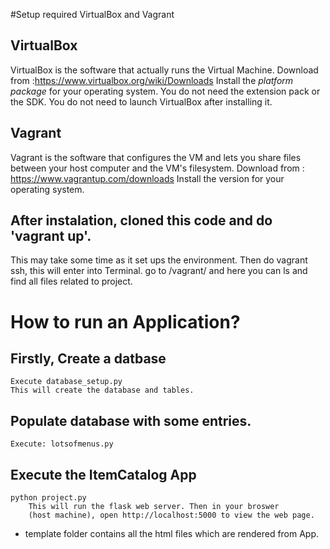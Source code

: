 #Setup required VirtualBox and Vagrant

## VirtualBox
VirtualBox is the software that actually runs the Virtual Machine.
Download from :https://www.virtualbox.org/wiki/Downloads
Install the *platform package* for your operating system.
You do not need the extension pack or the SDK.
You do not need to launch VirtualBox after installing it.

## Vagrant
Vagrant is the software that configures the VM and lets you share files between
your host computer and the VM's filesystem.
Download from : https://www.vagrantup.com/downloads
Install the version for your operating system.

## After instalation, cloned this code and do 'vagrant up'.
This may take some time as it set ups the environment.
Then do vagrant ssh, this will enter into Terminal.
go to /vagrant/ and here you can ls and find all files related to project.

# How to run an Application?
## Firstly, Create a datbase
    Execute database_setup.py
    This will create the database and tables.
## Populate database with some entries.
    Execute: lotsofmenus.py
## Execute the ItemCatalog App
    python project.py
        This will run the flask web server. Then in your broswer
        (host machine), open http://localhost:5000 to view the web page.

* template folder contains all the html files which are rendered from App.